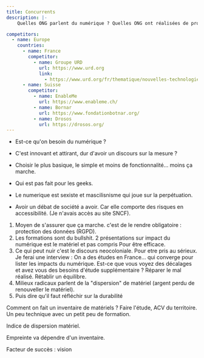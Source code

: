 ```yaml
---
title: Concurrents
description: |-
    Quelles ONG parlent du numérique ? Quelles ONG ont réalisées de projets touchant de près ou de loin l'accessibilité numérique.

competitors:
  - name: Europe
    countries:
      - name: France
        competitor:
          - name: Groupe URD
            url: https://www.urd.org
            link: 
              - https://www.urd.org/fr/thematique/nouvelles-technologies/
      - name: Suisse
        competitor:
          - name: EnableMe
            url: https://www.enableme.ch/
          - name: Bornar
            url: https://www.fondationbotnar.org/
          - name: Drosos 
            url: https://drosos.org/ 
---
```


* Est-ce qu'on besoin du numérique ?
* C'est innovant et attirant, dur d'avoir un discours sur la mesure ?
* Choisir le plus basique, le simple et moins de fonctionnalité... moins ça marche.
* Qui est pas fait pour les geeks. 

* Le numerique est sexiste et mascilisnisme qui joue sur la perpétuation.


* Avoir un débat de société a avoir. Car elle comporte des risques en accessibilité. 
(Je n'avais accès au site SNCF). 

1. Moyen de s'assurer que ça marche. c'est de le rendre obligatoire : protection des données (RGPD).
1. Les formations sont du bullshit. 2 présentations sur impact du numérique est le matériel et pas compris
   Pour être efficace. 
1. Ce qui peut nuir c'est le discours neocoloniale. Pour etre pris au sérieux. 
   Je ferai une interview : On a des études en France... qui converge pour lister les impacts du numérique.
   Est-ce que vous voyez des décalages et avez vous des besoins d'étude supplémentaire ?
   Réparer le mal réalisé. Rétablir un équilibre.
1. Milieux radicaux parlent de la "dispersion" de matériel (argent perdu de renouveller le matériel).
1. Puis dire qu'il faut réfléchir sur la durabilité
 

Comment on fait un inventaire de matériels ?
Faire l'étude, ACV du territoire. Un peu technique avec un petit peu de formation. 

Indice de dispersion matériel.

Empreinte va dépendre d'un inventaire. 

Facteur de succès : vision 
 




